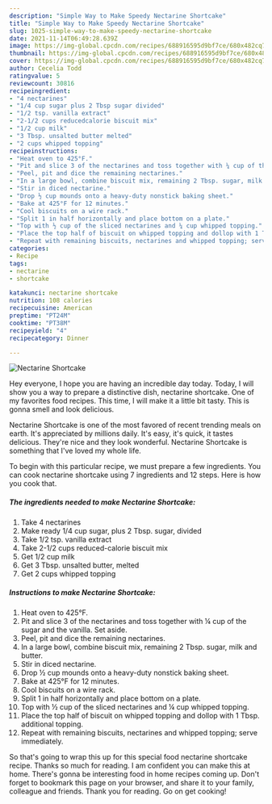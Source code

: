 ```yaml
---
description: "Simple Way to Make Speedy Nectarine Shortcake"
title: "Simple Way to Make Speedy Nectarine Shortcake"
slug: 1025-simple-way-to-make-speedy-nectarine-shortcake
date: 2021-11-14T06:49:28.639Z
image: https://img-global.cpcdn.com/recipes/688916595d9bf7ce/680x482cq70/nectarine-shortcake-recipe-main-photo.jpg
thumbnail: https://img-global.cpcdn.com/recipes/688916595d9bf7ce/680x482cq70/nectarine-shortcake-recipe-main-photo.jpg
cover: https://img-global.cpcdn.com/recipes/688916595d9bf7ce/680x482cq70/nectarine-shortcake-recipe-main-photo.jpg
author: Cecelia Todd
ratingvalue: 5
reviewcount: 30816
recipeingredient:
- "4 nectarines"
- "1/4 cup sugar plus 2 Tbsp sugar divided"
- "1/2 tsp. vanilla extract"
- "2-1/2 cups reducedcalorie biscuit mix"
- "1/2 cup milk"
- "3 Tbsp. unsalted butter melted"
- "2 cups whipped topping"
recipeinstructions:
- "Heat oven to 425°F."
- "Pit and slice 3 of the nectarines and toss together with ¼ cup of the sugar and the vanilla. Set aside."
- "Peel, pit and dice the remaining nectarines."
- "In a large bowl, combine biscuit mix, remaining 2 Tbsp. sugar, milk and butter."
- "Stir in diced nectarine."
- "Drop ½ cup mounds onto a heavy-duty nonstick baking sheet."
- "Bake at 425°F for 12 minutes."
- "Cool biscuits on a wire rack."
- "Split 1 in half horizontally and place bottom on a plate."
- "Top with ½ cup of the sliced nectarines and ¼ cup whipped topping."
- "Place the top half of biscuit on whipped topping and dollop with 1 Tbsp. additional topping."
- "Repeat with remaining biscuits, nectarines and whipped topping; serve immediately."
categories:
- Recipe
tags:
- nectarine
- shortcake

katakunci: nectarine shortcake 
nutrition: 108 calories
recipecuisine: American
preptime: "PT24M"
cooktime: "PT38M"
recipeyield: "4"
recipecategory: Dinner

---
```



![Nectarine Shortcake](https://img-global.cpcdn.com/recipes/688916595d9bf7ce/680x482cq70/nectarine-shortcake-recipe-main-photo.jpg)

Hey everyone, I hope you are having an incredible day today. Today, I will show you a way to prepare a distinctive dish, nectarine shortcake. One of my favorites food recipes. This time, I will make it a little bit tasty. This is gonna smell and look delicious.

Nectarine Shortcake is one of the most favored of recent trending meals on earth. It's appreciated by millions daily. It's easy, it's quick, it tastes delicious. They're nice and they look wonderful. Nectarine Shortcake is something that I've loved my whole life.




To begin with this particular recipe, we must prepare a few ingredients. You can cook nectarine shortcake using 7 ingredients and 12 steps. Here is how you cook that.

<!--inarticleads1-->

##### The ingredients needed to make Nectarine Shortcake:

1. Take 4 nectarines
1. Make ready 1/4 cup sugar, plus 2 Tbsp. sugar, divided
1. Take 1/2 tsp. vanilla extract
1. Take 2-1/2 cups reduced-calorie biscuit mix
1. Get 1/2 cup milk
1. Get 3 Tbsp. unsalted butter, melted
1. Get 2 cups whipped topping




<!--inarticleads2-->

##### Instructions to make Nectarine Shortcake:

1. Heat oven to 425°F.
1. Pit and slice 3 of the nectarines and toss together with ¼ cup of the sugar and the vanilla. Set aside.
1. Peel, pit and dice the remaining nectarines.
1. In a large bowl, combine biscuit mix, remaining 2 Tbsp. sugar, milk and butter.
1. Stir in diced nectarine.
1. Drop ½ cup mounds onto a heavy-duty nonstick baking sheet.
1. Bake at 425°F for 12 minutes.
1. Cool biscuits on a wire rack.
1. Split 1 in half horizontally and place bottom on a plate.
1. Top with ½ cup of the sliced nectarines and ¼ cup whipped topping.
1. Place the top half of biscuit on whipped topping and dollop with 1 Tbsp. additional topping.
1. Repeat with remaining biscuits, nectarines and whipped topping; serve immediately.




So that's going to wrap this up for this special food nectarine shortcake recipe. Thanks so much for reading. I am confident you can make this at home. There's gonna be interesting food in home recipes coming up. Don't forget to bookmark this page on your browser, and share it to your family, colleague and friends. Thank you for reading. Go on get cooking!
